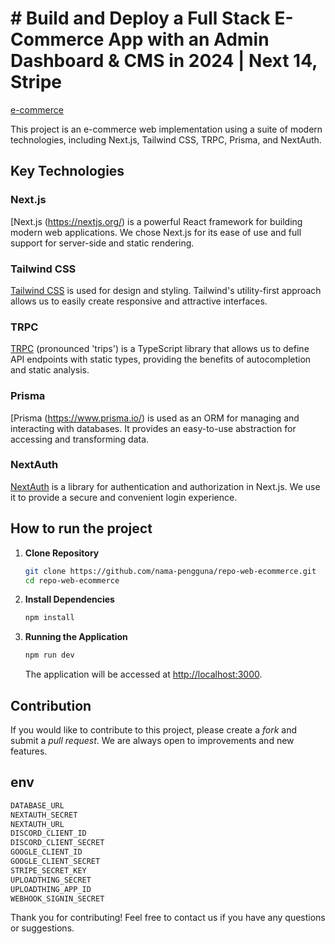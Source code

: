 # # Build and Deploy a Full Stack E-Commerce App with an Admin Dashboard & CMS in 2024 | Next 14, Stripe

[e-commerce](https://utfs.io/f/42b8d0a6-a5f4-4d45-8c27-d9f23b9c454a-xks0f9.png)

This project is an e-commerce web implementation using a suite of modern technologies, including Next.js, Tailwind CSS, TRPC, Prisma, and NextAuth.

## Key Technologies

### Next.js

[Next.js (https://nextjs.org/) is a powerful React framework for building modern web applications. We chose Next.js for its ease of use and full support for server-side and static rendering.

### Tailwind CSS

[Tailwind CSS](https://tailwindcss.com/) is used for design and styling. Tailwind's utility-first approach allows us to easily create responsive and attractive interfaces.

### TRPC

[TRPC](https://trpc.io/) (pronounced 'trips') is a TypeScript library that allows us to define API endpoints with static types, providing the benefits of autocompletion and static analysis.

### Prisma

[Prisma (https://www.prisma.io/) is used as an ORM for managing and interacting with databases. It provides an easy-to-use abstraction for accessing and transforming data.

### NextAuth

[NextAuth](https://next-auth.js.org/) is a library for authentication and authorization in Next.js. We use it to provide a secure and convenient login experience.

## How to run the project

1. **Clone Repository**

   ```bash
   git clone https://github.com/nama-pengguna/repo-web-ecommerce.git
   cd repo-web-ecommerce
   ```

2. **Install Dependencies**

   ```bash
   npm install
   ```

3. **Running the Application**

   ```bash
   npm run dev
   ```

   The application will be accessed at [http://localhost:3000](http://localhost:3000).

## Contribution

If you would like to contribute to this project, please create a _fork_ and submit a _pull request_. We are always open to improvements and new features.

## env

```bash
DATABASE_URL
NEXTAUTH_SECRET
NEXTAUTH_URL
DISCORD_CLIENT_ID
DISCORD_CLIENT_SECRET
GOOGLE_CLIENT_ID
GOOGLE_CLIENT_SECRET
STRIPE_SECRET_KEY
UPLOADTHING_SECRET
UPLOADTHING_APP_ID
WEBHOOK_SIGNIN_SECRET
```

Thank you for contributing! Feel free to contact us if you have any questions or suggestions.
